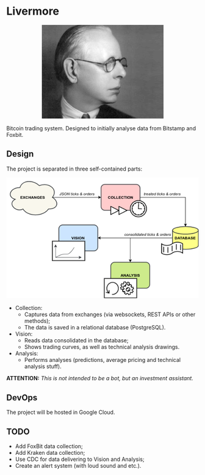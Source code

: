 # Livermore

<p align="center">
    <img src="logo.gif" />
</p>

Bitcoin trading system. Designed to initially analyse data from Bitstamp and Foxbit.

## Design

The project is separated in three self-contained parts:

<p align="center">
    <img src="design.png" />
</p>

- Collection:
    - Captures data from exchanges (via websockets, REST APIs or other methods);
    - The data is saved in a relational database (PostgreSQL).
- Vision:
    - Reads data consolidated in the database;
    - Shows trading curves, as well as technical analysis drawings.
- Analysis:
    - Performs analyses (predictions, average pricing and technical analysis stuff).

**ATTENTION:** *This is not intended to be a bot, but an investment assistant.*

## DevOps

The project will be hosted in Google Cloud.

## TODO

- Add FoxBit data collection;
- Add Kraken data collection;
- Use CDC for data delivering to Vision and Analysis;
- Create an alert system (with loud sound and etc.).
